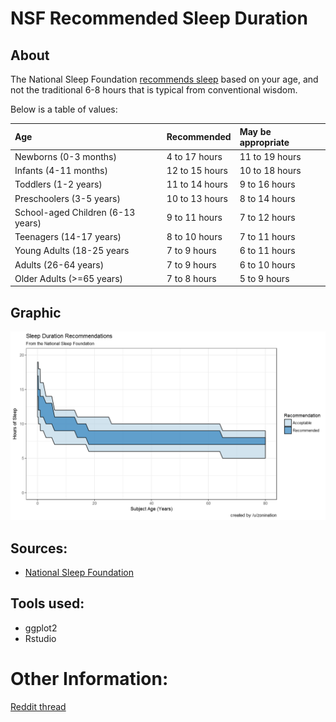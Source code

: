 # NSF Recommended Sleep Duration

## About

The National Sleep Foundation [recommends sleep](https://sleepfoundation.org/media-center/press-release/national-sleep-foundation-recommends-new-sleep-times) based on your age, and not the traditional 6-8 hours that is typical from conventional wisdom.

Below is a table of values:

|Age|Recommended|May be appropriate|
|:--|:--|:--|
|Newborns (0-3 months)|4 to 17 hours|11 to 19 hours|
|Infants (4-11 months)|12 to 15 hours|10 to 18 hours|
|Toddlers (1-2 years)|11 to 14 hours|9 to 16 hours|
|Preschoolers (3-5 years)|10 to 13 hours|8 to 14 hours|
|School-aged Children (6-13 years)|9 to 11 hours|7 to 12 hours|
|Teenagers (14-17 years)|8 to 10 hours|7 to 11 hours|
|Young Adults (18-25 years|7 to 9 hours|6 to 11 hours|
|Adults (26-64 years)|7 to 9 hours|6 to 10 hours|
|Older Adults (&gt;=65 years)|7 to 8 hours|5 to 9 hours|

## Graphic

![Graphic of Recommended Sleep Times](https://raw.githubusercontent.com/zonination/sleep-nsf/master/Sleep.png)

## Sources:

* [National Sleep Foundation](https://sleepfoundation.org/media-center/press-release/national-sleep-foundation-recommends-new-sleep-times)

## Tools used:

* ggplot2
* Rstudio

# Other Information:

[Reddit thread](https://www.reddit.com/r/dataisbeautiful/comments/62fxgb/the_amount_of_sleep_you_need_gets_lower_as_you/)
